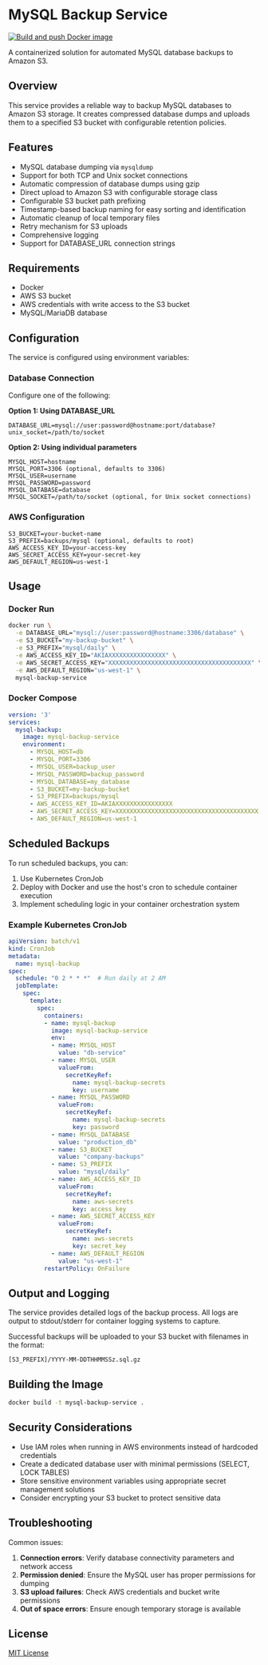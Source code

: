 # MySQL Backup Service

[![Build and push Docker image](https://github.com/joanfabregat/mysql-s3-backup/actions/workflows/docker-image.yml/badge.svg)](https://github.com/joanfabregat/mysql-s3-backup/actions/workflows/docker-image.yml)

A containerized solution for automated MySQL database backups to Amazon S3.

## Overview

This service provides a reliable way to backup MySQL databases to Amazon S3 storage. It creates compressed database dumps and uploads them to a specified S3 bucket with configurable retention policies.

## Features

- MySQL database dumping via `mysqldump`
- Support for both TCP and Unix socket connections
- Automatic compression of database dumps using gzip
- Direct upload to Amazon S3 with configurable storage class
- Configurable S3 bucket path prefixing
- Timestamp-based backup naming for easy sorting and identification
- Automatic cleanup of local temporary files
- Retry mechanism for S3 uploads
- Comprehensive logging
- Support for DATABASE_URL connection strings

## Requirements

- Docker
- AWS S3 bucket
- AWS credentials with write access to the S3 bucket
- MySQL/MariaDB database

## Configuration

The service is configured using environment variables:

### Database Connection

Configure one of the following:

**Option 1: Using DATABASE_URL**
```
DATABASE_URL=mysql://user:password@hostname:port/database?unix_socket=/path/to/socket
```

**Option 2: Using individual parameters**
```
MYSQL_HOST=hostname
MYSQL_PORT=3306 (optional, defaults to 3306)
MYSQL_USER=username
MYSQL_PASSWORD=password
MYSQL_DATABASE=database
MYSQL_SOCKET=/path/to/socket (optional, for Unix socket connections)
```

### AWS Configuration

```
S3_BUCKET=your-bucket-name
S3_PREFIX=backups/mysql (optional, defaults to root)
AWS_ACCESS_KEY_ID=your-access-key
AWS_SECRET_ACCESS_KEY=your-secret-key
AWS_DEFAULT_REGION=us-west-1
```

## Usage

### Docker Run

```bash
docker run \
  -e DATABASE_URL="mysql://user:password@hostname:3306/database" \
  -e S3_BUCKET="my-backup-bucket" \
  -e S3_PREFIX="mysql/daily" \
  -e AWS_ACCESS_KEY_ID="AKIAXXXXXXXXXXXXXXXX" \
  -e AWS_SECRET_ACCESS_KEY="XXXXXXXXXXXXXXXXXXXXXXXXXXXXXXXXXXXXXXXX" \
  -e AWS_DEFAULT_REGION="us-west-1" \
  mysql-backup-service
```

### Docker Compose

```yaml
version: '3'
services:
  mysql-backup:
    image: mysql-backup-service
    environment:
      - MYSQL_HOST=db
      - MYSQL_PORT=3306
      - MYSQL_USER=backup_user
      - MYSQL_PASSWORD=backup_password
      - MYSQL_DATABASE=my_database
      - S3_BUCKET=my-backup-bucket
      - S3_PREFIX=backups/mysql
      - AWS_ACCESS_KEY_ID=AKIAXXXXXXXXXXXXXXXX
      - AWS_SECRET_ACCESS_KEY=XXXXXXXXXXXXXXXXXXXXXXXXXXXXXXXXXXXXXXXX
      - AWS_DEFAULT_REGION=us-west-1
```

## Scheduled Backups

To run scheduled backups, you can:

1. Use Kubernetes CronJob
2. Deploy with Docker and use the host's cron to schedule container execution
3. Implement scheduling logic in your container orchestration system

### Example Kubernetes CronJob

```yaml
apiVersion: batch/v1
kind: CronJob
metadata:
  name: mysql-backup
spec:
  schedule: "0 2 * * *"  # Run daily at 2 AM
  jobTemplate:
    spec:
      template:
        spec:
          containers:
          - name: mysql-backup
            image: mysql-backup-service
            env:
            - name: MYSQL_HOST
              value: "db-service"
            - name: MYSQL_USER
              valueFrom:
                secretKeyRef:
                  name: mysql-backup-secrets
                  key: username
            - name: MYSQL_PASSWORD
              valueFrom:
                secretKeyRef:
                  name: mysql-backup-secrets
                  key: password
            - name: MYSQL_DATABASE
              value: "production_db"
            - name: S3_BUCKET
              value: "company-backups"
            - name: S3_PREFIX
              value: "mysql/daily"
            - name: AWS_ACCESS_KEY_ID
              valueFrom:
                secretKeyRef:
                  name: aws-secrets
                  key: access_key
            - name: AWS_SECRET_ACCESS_KEY
              valueFrom:
                secretKeyRef:
                  name: aws-secrets
                  key: secret_key
            - name: AWS_DEFAULT_REGION
              value: "us-west-1"
          restartPolicy: OnFailure
```

## Output and Logging

The service provides detailed logs of the backup process. All logs are output to stdout/stderr for container logging systems to capture.

Successful backups will be uploaded to your S3 bucket with filenames in the format:
```
[S3_PREFIX]/YYYY-MM-DDTHHMMSSz.sql.gz
```

## Building the Image

```bash
docker build -t mysql-backup-service .
```

## Security Considerations

- Use IAM roles when running in AWS environments instead of hardcoded credentials
- Create a dedicated database user with minimal permissions (SELECT, LOCK TABLES)
- Store sensitive environment variables using appropriate secret management solutions
- Consider encrypting your S3 bucket to protect sensitive data

## Troubleshooting

Common issues:

1. **Connection errors**: Verify database connectivity parameters and network access
2. **Permission denied**: Ensure the MySQL user has proper permissions for dumping
3. **S3 upload failures**: Check AWS credentials and bucket write permissions
4. **Out of space errors**: Ensure enough temporary storage is available

## License

[MIT License](LICENSE)